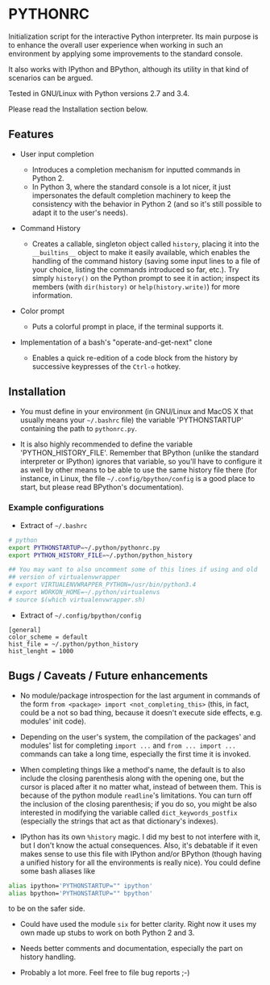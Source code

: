 PYTHONRC
========
Initialization script for the interactive Python interpreter. Its main purpose
is to enhance the overall user experience when working in such an environment
by applying some improvements to the standard console.

It also works with IPython and BPython, although its utility in that kind of
scenarios can be argued.

Tested in GNU/Linux with Python versions 2.7 and 3.4.

Please read the Installation section below.


Features
--------
- User input completion
    + Introduces a completion mechanism for inputted commands in Python 2.
    + In Python 3, where the standard console is a lot nicer, it just
    impersonates the default completion machinery to keep the consistency with
    the behavior in Python 2 (and so it's still possible to adapt it to the
    user's needs).

- Command History
    + Creates a callable, singleton object called `history`, placing it into
    the `__builtins__` object to make it easily available, which enables the
    handling of the command history (saving some input lines to a file of your
    choice, listing the commands introduced so far, etc.). Try simply
    `history()` on the Python prompt to see it in action; inspect its members
    (with `dir(history)` or `help(history.write)`) for more information.

- Color prompt
    + Puts a colorful prompt in place, if the terminal supports it.

- Implementation of a bash's "operate-and-get-next" clone
    + Enables a quick re-edition of a code block from the history by
    successive keypresses of the `Ctrl-o` hotkey.


Installation
------------
- You must define in your environment (in GNU/Linux and MacOS X that usually
means your `~/.bashrc` file) the variable 'PYTHONSTARTUP' containing the path
to `pythonrc.py`.

- It is also highly recommended to define the variable 'PYTHON_HISTORY_FILE'.
Remember that BPython (unlike the standard interpreter or IPython) ignores that
variable, so you'll have to configure it as well by other means to be able to
use the same history file there (for instance, in Linux, the file
`~/.config/bpython/config` is a good place to start, but please read BPython's
documentation).

### Example configurations
- Extract of `~/.bashrc`
```sh
# python
export PYTHONSTARTUP=~/.python/pythonrc.py
export PYTHON_HISTORY_FILE=~/.python/python_history

## You may want to also uncomment some of this lines if using and old
## version of virtualenvwrapper
# export VIRTUALENVWRAPPER_PYTHON=/usr/bin/python3.4
# export WORKON_HOME=~/.python/virtualenvs
# source $(which virtualenvwrapper.sh)
```

- Extract of `~/.config/bpython/config`
```
[general]
color_scheme = default
hist_file = ~/.python/python_history
hist_lenght = 1000
```

Bugs / Caveats / Future enhancements
------------------------------------
- No module/package introspection for the last argument in commands of the form
`from <package> import <not_completing_this>` (this, in fact, could be a not so
bad thing, because it doesn't execute side effects, e.g. modules' init code).

- Depending on the user's system, the compilation of the packages' and modules'
list for completing `import ...` and `from ... import ...` commands can take a
long time, especially the first time it is invoked.

- When completing things like a method's name, the default is to also include
the closing parenthesis along with the opening one, but the cursor is placed
after it no matter what, instead of between them. This is because of the
python module `readline`'s limitations.
You can turn off the inclusion of the closing parenthesis; if you do so, you
might be also interested in modifying the variable called
`dict_keywords_postfix` (especially the strings that act as that dictionary's
indexes).

- IPython has its own `%history` magic. I did my best to not interfere with
it, but I don't know the actual consequences. Also, it's debatable if it
even makes sense to use this file with IPython and/or BPython (though having
a unified history for all the environments is really nice).
You could define some bash aliases like
```sh
alias ipython='PYTHONSTARTUP="" ipython'
alias bpython='PYTHONSTARTUP="" bpython'
```
to be on the safer side.

- Could have used the module `six` for better clarity. Right now it uses my own
made up stubs to work on both Python 2 and 3.

- Needs better comments and documentation, especially the part on history
handling.

- Probably a lot more. Feel free to file bug reports ;-)
